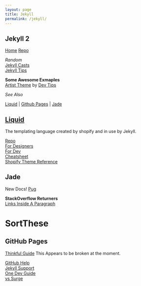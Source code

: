 ```yaml
---
layout: page
title: Jekyll
permalink: /jekyll/
---
```


## Jekyll 2

[Home](#)
[Repo](#)

_Random_  
[Jekyll Casts](http://jekyll.tips/jekyll-casts/)  
[Jekyll Tips](http://jekyll.tips/)  

**Some Awesome Exmaples**  
[Artist Theme](https://github.com/DevTips/Artists-Theme/blob/gh-pages/_data/settings.yml) by [Dev Tips](#)

*See Also*  

[Liquid](#) |
[Github Pages](#) |
[Jade](#)


## [Liquid](https://shopify.github.io/liquid/)  
The templating language created by shopify and in use by Jekyll.

[Repo](https://github.com/shopify/liquid/)  
[For Designers](https://github.com/shopify/liquid/wiki/Liquid-for-Designers)  
[For Dev](https://github.com/shopify/liquid/wiki/Liquid-for-Programmers)  
[Cheatsheet](http://cheat.markdunkley.com/)  
[Shopify Theme Reference](https://help.shopify.com/themes/liquid) 


## Jade 

New Docs! [Pug](https://pugjs.org/)


**StackOverflow Returners**  
[Links Inside A Paragraph](http://stackoverflow.com/questions/6989653/jade-links-inside-a-paragraph)  


SortThese
==============================

## GitHub Pages
[Thinkful Guide](https://www.thinkful.com/learn/a-guide-to-using-github-pages/)  This Appears to be broken at the moment.

[GitHub Help](https://help.github.com/categories/github-pages-basics/)  
[Jekyll Support](https://jekyllrb.com/docs/github-pages/)  
[One Dev Guide](http://jmcglone.com/guides/github-pages/)  
[vs Surge](http://gh-pages-vs.surge.sh/)